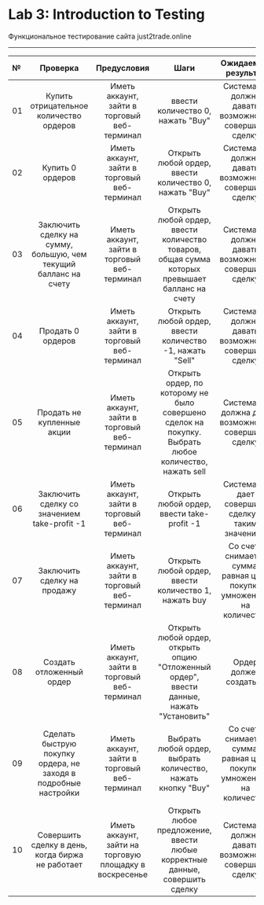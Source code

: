 # Lab 3: Introduction to Testing
Функциональное тестирование сайта just2trade.online
___


№ | Проверка | Предусловия | Шаги | Ожидаемый результат | Результат |
:-|:--------:|:-----------:|:----:|:-------------------:|-------:|
01| Купить отрицательное количество ордеров | Иметь аккаунт, зайти в торговый веб-терминал | ввести количество 0, нажать "Buy" | Система не должна давать возможность совершить сделку | Система корректирует значение: выставляет 0 |
02| Купить 0 ордеров| Иметь аккаунт, зайти в торговый веб-терминал| Открыть любой ордер, ввести количество 0, нажать "Buy" | Система не должна давать возможность совершить сделку | Кнопка совершения действия не доступна |
03| Заключить сделку на сумму, большую, чем текущий балланс на счету | Иметь аккаунт, зайти в торговый веб-терминал |Открыть любой ордер, ввести количество товаров, общая сумма которых превышает балланс на счету | Система не должна давать возможность совершить сделку | Кнопка совершения действия не доступна |
04| Продать 0 ордеров| Иметь аккаунт, зайти в торговый веб-терминал| Открыть любой ордер, ввести количество -1, нажать "Sell" | Система не должна давать возможность совершить сделку | Кнопка совершения действия не доступна |
05| Продать не купленные акции | Иметь аккаунт, зайти в торговый веб-терминал | Открыть ордер, по которому не было совершено сделок на покупку. Выбрать любое количество, нажать sell | Система не должна дать возможность совершить сделку | Система реагирует корректно и выводит сообщение об ошибке |
06| Заключить сделку со значением take-profit -1 | Иметь аккаунт, зайти в торговый веб-терминал | Открыть любой ордер, ввести take-profit -1 | Система не дает совершить сделку с таким значением | Система корректирует значение: выставляет 0| 
07| Заключить сделку на продажу | Иметь аккаунт, зайти в торговый веб-терминал | Открыть любой ордер, ввести количество 1, нажать buy | Со счета снимается сумма, равная цене покупки умноженной на количество | Система реагирует корректно |
08| Создать отложенный ордер | Иметь аккаунт, зайти в торговый веб-терминал | Открыть любой ордер, открыть опцию "Отложенный ордер", ввести данные, нажать "Установить" | Ордер должен создаться | Система реагирует корректно |
09| Сделать быструю покупку ордера, не заходя в подробные настройки | Иметь аккаунт, зайти в торговый веб-терминал | Выбрать любой ордер, выбрать количество, нажать кнопку "Buy" | Со счета снимается сумма, равная цене покупки умноженной на количество | Система реагирует корректно |
10|Совершить сделку в день, когда биржа не работает | Иметь аккаунт, зайти на торговую площадку в воскресенье | Открыть любое предложение, ввести любые корректные данные, совершить сделку | Система не должна давать возможность совершить сделку | Система не дает совершить сделку  
